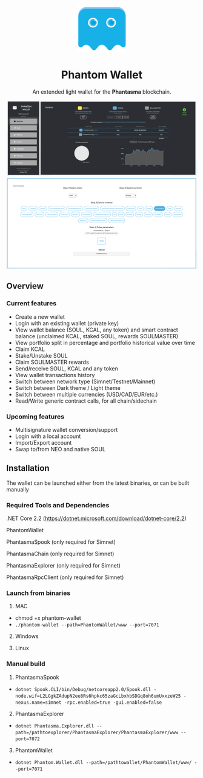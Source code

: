 <p align="center">
  <img src="./PhantomWallet/www/public/img/phantasma_logo.png" width="125px;">
</p>

<h1 align="center">Phantom Wallet</h1>

<p align="center">
  An extended light wallet for the <b>Phantasma</b> blockchain.
</p>

<p align="center">
  <img src="./PhantomWallet/www/public/img/wallet2.png">
  <img src="./PhantomWallet/www/public/img/wallet1.png">
</p>

## Overview

### Current features

- Create a new wallet
- Login with an existing wallet (private key)
- View wallet balance (SOUL, KCAL, any token) and smart contract balance (unclaimed KCAL, staked SOUL, rewards SOULMASTER)
- View portfolio split in percentage and portfolio historical value over time
- Claim KCAL
- Stake/Unstake SOUL
- Claim SOULMASTER rewards
- Send/receive SOUL, KCAL and any token
- View wallet transactions history
- Switch between network type (Simnet/Testnet/Mainnet)
- Switch between Dark theme / Light theme
- Switch between multiple currencies (USD/CAD/EUR/etc.)
- Read/Write generic contract calls, for all chain/sidechain

### Upcoming features

- Multisignature wallet conversion/support
- Login with a local account
- Import/Export account
- Swap to/from NEO and native SOUL

## Installation

The wallet can be launched either from the latest binaries, or can be built manually

### Required Tools and Dependencies

.NET Core 2.2 (https://dotnet.microsoft.com/download/dotnet-core/2.2)

PhantomWallet

PhantasmaSpook (only required for Simnet)

PhantasmaChain (only required for Simnet)

PhantasmaExplorer (only required for Simnet)

PhantasmaRpcClient (only required for Simnet)

### Launch from binaries

1) MAC
- chmod +x phantom-wallet
- `./phantom-wallet --path=PhantomWallet/www --port=7071`

2) Windows

3) Linux

### Manual build

1) PhantasmaSpook
- `dotnet Spook.CLI/bin/Debug/netcoreapp2.0/Spook.dll -node.wif=L2LGgkZAdupN2ee8Rs6hpkc65zaGcLbxhbSDGq8oh6umUxxzeW25 -nexus.name=simnet -rpc.enabled=true -gui.enabled=false`

2) PhantasmaExplorer
- `dotnet Phantasma.Explorer.dll --path=/pathtoexplorer/PhantasmaExplorer/PhantasmaExplorer/www --port=7072`

3) PhantomWallet
- `dotnet Phantom.Wallet.dll --path=/pathtowallet/PhantomWallet/www/ --port=7071`
